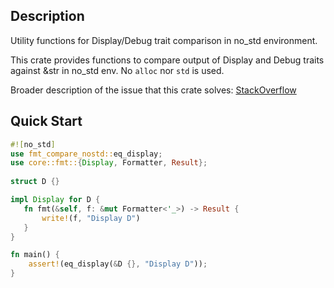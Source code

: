 ## Description

Utility functions for Display/Debug trait comparison in no_std environment.

This crate provides functions to compare output of Display and Debug traits against &str
in no_std env. No `alloc` nor `std` is used.

Broader description of the issue that this crate solves:
[StackOverflow](https://stackoverflow.com/questions/72727634/how-to-test-result-of-corefmtdisplay-trait-implementation-in-no-std-env)

## Quick Start

```rust
#![no_std]
use fmt_compare_nostd::eq_display;
use core::fmt::{Display, Formatter, Result};
 
struct D {}

impl Display for D {
   fn fmt(&self, f: &mut Formatter<'_>) -> Result {
       write!(f, "Display D")
   }
}

fn main() {
    assert!(eq_display(&D {}, "Display D"));
}
```